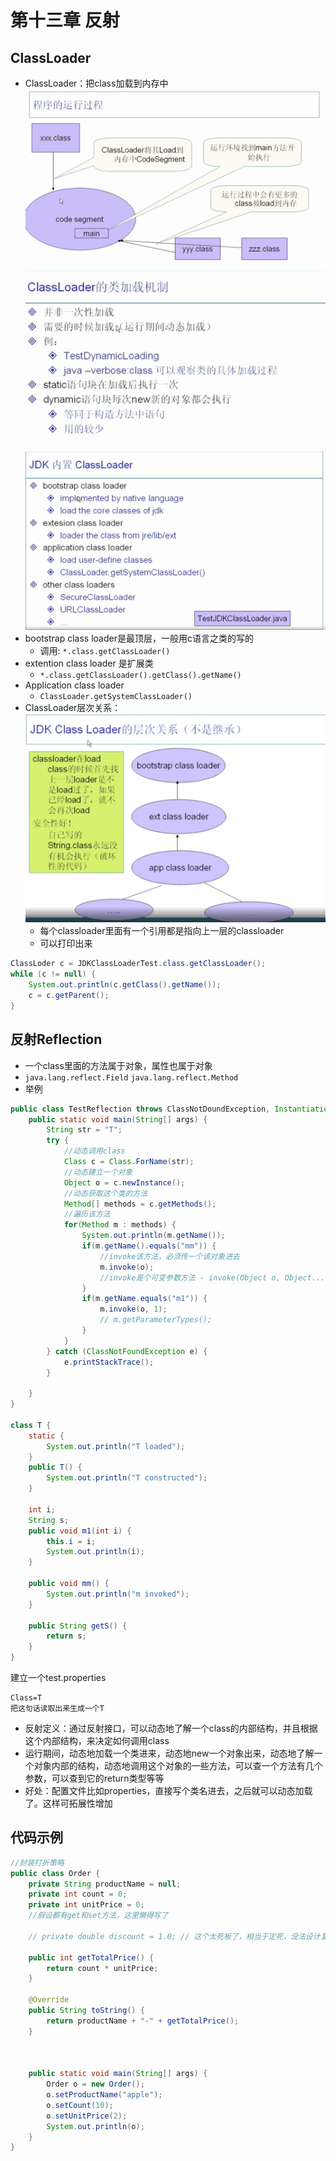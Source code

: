 # 第十三章 反射


## ClassLoader
* ClassLoader：把class加载到内存中
![](./picture/classLoader.png)
![](./picture/classloader_class_load.png)
![](./picture/jdk_class_loader.png)
* bootstrap class loader是最顶层，一般用c语言之类的写的
  * 调用: `*.class.getClassLoader()`
* extention class loader 是扩展类
    * `*.class.getClassLoader().getClass().getName()`
* Application class loader
    * `ClassLoader.getSystemClassLoader()`
* ClassLoader层次关系：
![](./picture/jdk_classLoader_levels.png)
  * 每个classloader里面有一个引用都是指向上一层的classloader
  * 可以打印出来
```java
ClassLoder c = JDKClassLoaderTest.class.getClassLoader();
while (c != null) {
    System.out.println(c.getClass().getName());
    c = c.getParent();
}
```

## 反射Reflection
* 一个class里面的方法属于对象，属性也属于对象
* `java.lang.reflect.Field` `java.lang.reflect.Method`
* 举例
```java
public class TestReflection throws ClassNotDoundException, InstantiationException, IlligalAccessException, IllegalArgumentException{
    public static void main(String[] args) {
        String str = "T";
        try {
            //动态调用class
            Class c = Class.ForName(str);
            //动态建立一个对象
            Object o = c.newInstance();
            //动态获取这个类的方法
            Method[] methods = c.getMethods();
            //遍历该方法
            for(Method m : methods) {
                System.out.println(m.getName());
                if(m.getName().equals("mm")) {
                    //invoke该方法，必须传一个该对象进去
                    m.invoke(o);
                    //invoke是个可变参数方法 - invoke(Object o, Object... args)
                }
                if(m.getName.equals("m1")) {
                    m.invoke(o, 1);
                    // m.getParameterTypes();
                }
            }
        } catch (ClassNotFoundException e) {
            e.printStackTrace();
        }
        
    }
}

class T {
    static {
        System.out.println("T loaded");
    }
    public T() {
        System.out.println("T constructed");
    }

    int i;
    String s;
    public void m1(int i) {
        this.i = i;
        System.out.println(i);
    }

    public void mm() {
        System.out.println("m invoked");
    }

    public String getS() {
        return s;
    }
}
```
建立一个test.properties
```
Class=T
把这句话读取出来生成一个T
```
* 反射定义：通过反射接口，可以动态地了解一个class的内部结构，并且根据这个内部结构，来决定如何调用class
* 运行期间，动态地加载一个类进来，动态地new一个对象出来，动态地了解一个对象内部的结构，动态地调用这个对象的一些方法，可以查一个方法有几个参数，可以查到它的return类型等等
* 好处：配置文件比如properties，直接写个类名进去，之后就可以动态加载了。这样可拓展性增加

## 代码示例
```java
//封装打折策略
public class Order {
    private String productName = null;
    private int count = 0;
    private int unitPrice = 0;
    //假设都有get和set方法，这里懒得写了

    // private double discount = 1.0; // 这个太死板了，相当于定死，没法设计复杂的打折策略

    public int getTotalPrice() {
        return count * unitPrice;
    }

    @Override
    public String toString() {
        return productName + "-" + getTotalPrice();
    }



    public static void main(String[] args) {
        Order o = new Order();
        o.setProductName("apple");
        o.setCount(10);
        o.setUnitPrice(2);
        System.out.println(o);
    }
}
```



